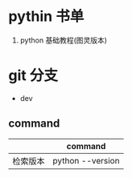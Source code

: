 # pythin 书单

1. python 基础教程(图灵版本)

# git 分支
- dev

## command
||command|
|-|-|
|检索版本|python --version|
